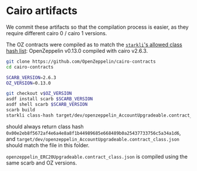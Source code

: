# Cairo artifacts

We commit these artifacts so that the compilation process is easier, as they require different cairo 0 / cairo 1 versions.

The OZ contracts were compiled as to match the [`starkli`'s allowed class hash list](https://github.com/xJonathanLEI/starkli/blob/1bed33383d8f8cec926f7ce97c4a4243b8bbe43b/src/account.rs#L109):
OpenZeppelin v0.13.0 compiled with cairo v2.6.3.

```sh
git clone https://github.com/OpenZeppelin/cairo-contracts
cd cairo-contracts

SCARB_VERSION=2.6.3
OZ_VERSION=0.13.0

git checkout v$OZ_VERSION
asdf install scarb $SCARB_VERSION
asdf shell scarb $SCARB_VERSION
scarb build
starkli class-hash target/dev/openzeppelin_AccountUpgradeable.contract_class.json
```

should always return class hash `0x00e2eb8f5672af4e6a4e8a8f1b44989685e668489b0a25437733756c5a34a1d6`, and
`target/dev/openzeppelin_AccountUpgradeable.contract_class.json` should match the file in this
folder.

`openzeppelin_ERC20Upgradeable.contract_class.json` is compiled using the same scarb and OZ versions.